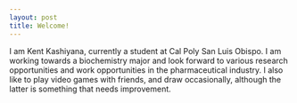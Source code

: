 ```yaml
---
layout: post
title: Welcome!
---
```

I am Kent Kashiyana, currently a student at Cal Poly San Luis Obispo. I am working towards a biochemistry major and look forward to various research opportunities and work opportunities in the pharmaceutical industry. I also like to play video games with friends, and draw occasionally, although the latter is something that needs improvement.
